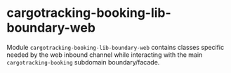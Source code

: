 # cargotracking-booking-lib-boundary-web

Module `cargotracking-booking-lib-boundary-web` contains classes specific needed by the web inbound channel while interacting with the main `cargotracking-booking` subdomain boundary/facade.
